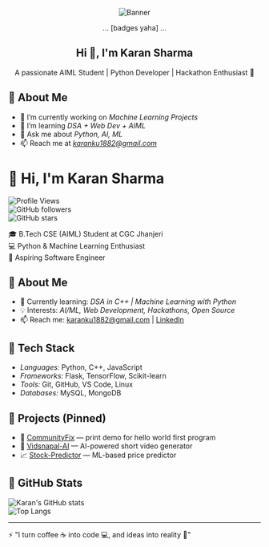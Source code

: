 <!-- Banner + Badges -->
<p align="center">
  <img src="profile-banner.png" alt="Banner" />
</p>

<p align="center">
  ... [badges yaha] ...
</p>

<!-- Intro text -->
<h2 align="center">Hi 👋, I'm Karan Sharma</h2>
<p align="center">A passionate AIML Student | Python Developer | Hackathon Enthusiast 🚀</p>

<!-- About Me -->
## 🚀 About Me
- 🔭 I’m currently working on *Machine Learning Projects*
- 🌱 I’m learning *DSA + Web Dev + AIML*
- 💬 Ask me about *Python, AI, ML*
- 📫 Reach me at *karanku1882@gmail.com*
# 👋 Hi, I'm Karan Sharma  

![Profile Views](https://komarev.com/ghpvc/?username=karan-sharma-aiml&color=blue)  
![GitHub followers](https://img.shields.io/github/followers/karan-sharma-aiml?label=Followers&style=social)  
![GitHub stars](https://img.shields.io/github/stars/karan-sharma-aiml?label=Stars&style=social)  

🎓 B.Tech CSE (AIML) Student at CGC Jhanjeri  
💻 Python & Machine Learning Enthusiast  
🚀 Aspiring Software Engineer 

## 🔹 About Me  
- 🌱 Currently learning: *DSA in C++ | Machine Learning with Python*  
- 💡 Interests: *AI/ML, Web Development, Hackathons, Open Source*  
- 📫 Reach me: [karanku1882@gmail.com](mailto:karanku1882@gmail.com) | [LinkedIn](https://www.linkedin.com/in/karan-sharma-167957271)  

## 🔹 Tech Stack  
- *Languages:* Python, C++, JavaScript  
- *Frameworks:* Flask, TensorFlow, Scikit-learn  
- *Tools:* Git, GitHub, VS Code, Linux  
- *Databases:* MySQL, MongoDB  

## 🔹 Projects (Pinned)  
- 🔧 [CommunityFix](https://github.com/karan-sharma-aiml/communityfix) — print demo for hello world first program  
- 🎥 [Vidsnapal-AI](https://github.com/karan-sharma-aiml/vidsnapal-ai) — AI-powered short video generator  
- 📈 [Stock-Predictor](https://github.com/karan-sharma-aiml/stock-predictor) — ML-based price predictor  

## 🔹 GitHub Stats  
![Karan's GitHub stats](https://github-readme-stats.vercel.app/api?username=karan-sharma-aiml&show_icons=true&theme=tokyonight)  
![Top Langs](https://github-readme-stats.vercel.app/api/top-langs/?username=karan-sharma-aiml&layout=compact&theme=tokyonight)  

---

⚡ "I turn coffee ☕ into code 💻, and ideas into reality 🚀"
